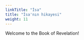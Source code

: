 ```yaml
---
linkTitle: "İsa"
title: "İsa'nın hikayesi"
weight: 11
---
```


Welcome to the Book of Revelation!

<!--more-->
